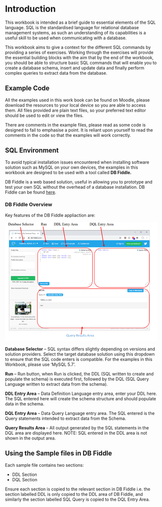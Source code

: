 # Introduction

This workbook is intended as a brief guide to essential elements of the SQL language. SQL is the 
standardised language for relational database management systems, as such an understanding of its 
capabilities is a useful skill to be used when communicating with a database.

This workbook aims to give a context for the different SQL commands by providing a series of 
exercises. Working through the exercises will provide the essential building blocks with the aim that 
by the end of the workbook, you should be able to structure basic SQL commands that will enable you 
to create a database schema, insert and update data and finally perform complex queries to extract 
data from the database.

## Example Code

All the examples used in this work book can be found on Moodle, please download the resources to 
your local device so you are able to access them. All files provided are plain text files, so your 
preferred text editor should be used to edit or view the files.

There are comments in the example files, please read as some code is designed to fail to emphasise a 
point. It is reliant upon yourself to read the comments in the code so that the examples will work 
correctly.

## SQL Environment

To avoid typical installation issues encountered when installing software solution such as MySQL on 
your own devices, the examples in this workbook are designed to be used with a tool called **DB 
Fiddle.**

DB Fiddle is a web based solution, useful in allowing you to prototype and test your own SQL 
without the overhead of a database installation. DB Fiddle can be found [here](https://www.db-fiddle.com/).

### DB Fiddle Overview

Key features of the DB Fiddle appliaction are:

![db_fiddle_dashboard.PNG](images/fiddle-dashboard.PNG)

**Database Selector** – SQL syntax differs slightly depending on versions and solution providers. Select 
the target database solution using this dropdown to ensure that the SQL code enters is compatible. 
For the examples in this Workbook, please use ‘MySQL 5.7’.

**Run** – Run button, when Run is clicked, the DDL (SQL written to create and populate the schema) is 
executed first, followed by the DQL (SQL Query Language written to extract data from the schema).

**DDL Entry Area** – Data Definition Language entry area, enter your DDL here. The SQL entered here
will create the schema structure and should populate data in the schema.

**DQL Entry Area** – Data Query Language entry area. The SQL entered is the Query statements 
intended to extract data from the Schema. 

**Query Results Area** – All output generated by the SQL statements in the DQL area are displayed 
here. NOTE: SQL entered in the DDL area is not shown in the output area.

## Using the Sample files in DB Fiddle

Each sample file contains two sections:
- DDL Section
- DQL Section

Ensure each section is copied to the relevant section in DB Fiddle i.e. the section labelled DDL is only 
copied to the DDL area of DB Fiddle, and similarly the section labelled SQL Query is copied to the 
DQL Entry Area.
